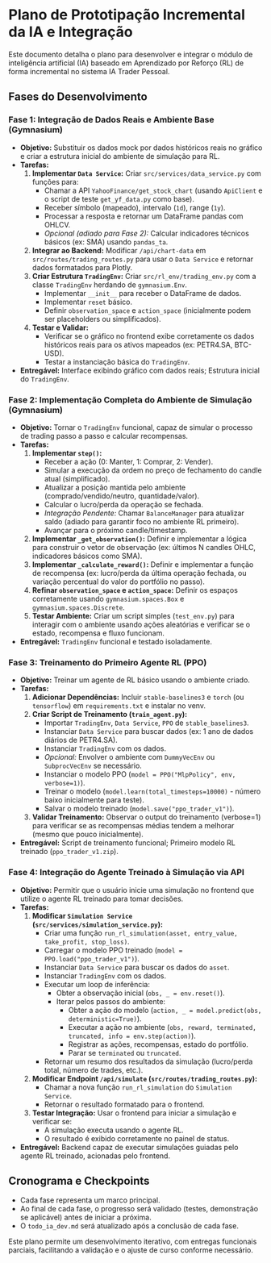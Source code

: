 # Plano de Prototipação Incremental da IA e Integração

Este documento detalha o plano para desenvolver e integrar o módulo de inteligência artificial (IA) baseado em Aprendizado por Reforço (RL) de forma incremental no sistema IA Trader Pessoal.

## Fases do Desenvolvimento

### Fase 1: Integração de Dados Reais e Ambiente Base (Gymnasium)

*   **Objetivo:** Substituir os dados mock por dados históricos reais no gráfico e criar a estrutura inicial do ambiente de simulação para RL.
*   **Tarefas:**
    1.  **Implementar `Data Service`:** Criar `src/services/data_service.py` com funções para:
        *   Chamar a API `YahooFinance/get_stock_chart` (usando `ApiClient` e o script de teste `get_yf_data.py` como base).
        *   Receber símbolo (mapeado), intervalo (`1d`), range (`1y`).
        *   Processar a resposta e retornar um DataFrame pandas com OHLCV.
        *   *Opcional (adiado para Fase 2):* Calcular indicadores técnicos básicos (ex: SMA) usando `pandas_ta`.
    2.  **Integrar ao Backend:** Modificar `/api/chart-data` em `src/routes/trading_routes.py` para usar o `Data Service` e retornar dados formatados para Plotly.
    3.  **Criar Estrutura `TradingEnv`:** Criar `src/rl_env/trading_env.py` com a classe `TradingEnv` herdando de `gymnasium.Env`.
        *   Implementar `__init__` para receber o DataFrame de dados.
        *   Implementar `reset` básico.
        *   Definir `observation_space` e `action_space` (inicialmente podem ser placeholders ou simplificados).
    4.  **Testar e Validar:**
        *   Verificar se o gráfico no frontend exibe corretamente os dados históricos reais para os ativos mapeados (ex: PETR4.SA, BTC-USD).
        *   Testar a instanciação básica do `TradingEnv`.
*   **Entregável:** Interface exibindo gráfico com dados reais; Estrutura inicial do `TradingEnv`.

### Fase 2: Implementação Completa do Ambiente de Simulação (Gymnasium)

*   **Objetivo:** Tornar o `TradingEnv` funcional, capaz de simular o processo de trading passo a passo e calcular recompensas.
*   **Tarefas:**
    1.  **Implementar `step()`:**
        *   Receber a ação (0: Manter, 1: Comprar, 2: Vender).
        *   Simular a execução da ordem no preço de fechamento do candle atual (simplificado).
        *   Atualizar a posição mantida pelo ambiente (comprado/vendido/neutro, quantidade/valor).
        *   Calcular o lucro/perda da operação se fechada.
        *   *Integração Pendente:* Chamar `BalanceManager` para atualizar saldo (adiado para garantir foco no ambiente RL primeiro).
        *   Avançar para o próximo candle/timestamp.
    2.  **Implementar `_get_observation()`:** Definir e implementar a lógica para construir o vetor de observação (ex: últimos N candles OHLC, indicadores básicos como SMA).
    3.  **Implementar `_calculate_reward()`:** Definir e implementar a função de recompensa (ex: lucro/perda da última operação fechada, ou variação percentual do valor do portfólio no passo).
    4.  **Refinar `observation_space` e `action_space`:** Definir os espaços corretamente usando `gymnasium.spaces.Box` e `gymnasium.spaces.Discrete`.
    5.  **Testar Ambiente:** Criar um script simples (`test_env.py`) para interagir com o ambiente usando ações aleatórias e verificar se o estado, recompensa e fluxo funcionam.
*   **Entregável:** `TradingEnv` funcional e testado isoladamente.

### Fase 3: Treinamento do Primeiro Agente RL (PPO)

*   **Objetivo:** Treinar um agente de RL básico usando o ambiente criado.
*   **Tarefas:**
    1.  **Adicionar Dependências:** Incluir `stable-baselines3` e `torch` (ou `tensorflow`) em `requirements.txt` e instalar no venv.
    2.  **Criar Script de Treinamento (`train_agent.py`):**
        *   Importar `TradingEnv`, `Data Service`, `PPO` de `stable_baselines3`.
        *   Instanciar `Data Service` para buscar dados (ex: 1 ano de dados diários de PETR4.SA).
        *   Instanciar `TradingEnv` com os dados.
        *   *Opcional:* Envolver o ambiente com `DummyVecEnv` ou `SubprocVecEnv` se necessário.
        *   Instanciar o modelo PPO (`model = PPO("MlpPolicy", env, verbose=1)`).
        *   Treinar o modelo (`model.learn(total_timesteps=10000)` - número baixo inicialmente para teste).
        *   Salvar o modelo treinado (`model.save("ppo_trader_v1")`).
    3.  **Validar Treinamento:** Observar o output do treinamento (verbose=1) para verificar se as recompensas médias tendem a melhorar (mesmo que pouco inicialmente).
*   **Entregável:** Script de treinamento funcional; Primeiro modelo RL treinado (`ppo_trader_v1.zip`).

### Fase 4: Integração do Agente Treinado à Simulação via API

*   **Objetivo:** Permitir que o usuário inicie uma simulação no frontend que utilize o agente RL treinado para tomar decisões.
*   **Tarefas:**
    1.  **Modificar `Simulation Service` (`src/services/simulation_service.py`):**
        *   Criar uma função `run_rl_simulation(asset, entry_value, take_profit, stop_loss)`.
        *   Carregar o modelo PPO treinado (`model = PPO.load("ppo_trader_v1")`).
        *   Instanciar `Data Service` para buscar os dados do `asset`.
        *   Instanciar `TradingEnv` com os dados.
        *   Executar um loop de inferência:
            *   Obter a observação inicial (`obs, _ = env.reset()`).
            *   Iterar pelos passos do ambiente:
                *   Obter a ação do modelo (`action, _ = model.predict(obs, deterministic=True)`).
                *   Executar a ação no ambiente (`obs, reward, terminated, truncated, info = env.step(action)`).
                *   Registrar as ações, recompensas, estado do portfólio.
                *   Parar se `terminated` ou `truncated`.
        *   Retornar um resumo dos resultados da simulação (lucro/perda total, número de trades, etc.).
    2.  **Modificar Endpoint `/api/simulate` (`src/routes/trading_routes.py`):**
        *   Chamar a nova função `run_rl_simulation` do `Simulation Service`.
        *   Retornar o resultado formatado para o frontend.
    3.  **Testar Integração:** Usar o frontend para iniciar a simulação e verificar se:
        *   A simulação executa usando o agente RL.
        *   O resultado é exibido corretamente no painel de status.
*   **Entregável:** Backend capaz de executar simulações guiadas pelo agente RL treinado, acionadas pelo frontend.

## Cronograma e Checkpoints

*   Cada fase representa um marco principal.
*   Ao final de cada fase, o progresso será validado (testes, demonstração se aplicável) antes de iniciar a próxima.
*   O `todo_ia_dev.md` será atualizado após a conclusão de cada fase.

Este plano permite um desenvolvimento iterativo, com entregas funcionais parciais, facilitando a validação e o ajuste de curso conforme necessário.
